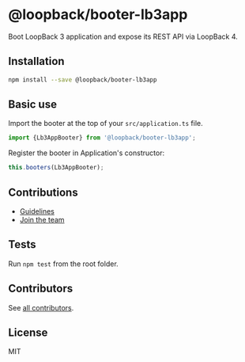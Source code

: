 # @loopback/booter-lb3app

Boot LoopBack 3 application and expose its REST API via LoopBack 4.

## Installation

```sh
npm install --save @loopback/booter-lb3app
```

## Basic use

Import the booter at the top of your `src/application.ts` file.

```ts
import {Lb3AppBooter} from '@loopback/booter-lb3app';
```

Register the booter in Application's constructor:

```ts
this.booters(Lb3AppBooter);
```

## Contributions

- [Guidelines](https://github.com/strongloop/loopback-next/blob/master/docs/CONTRIBUTING.md)
- [Join the team](https://github.com/strongloop/loopback-next/issues/110)

## Tests

Run `npm test` from the root folder.

## Contributors

See
[all contributors](https://github.com/strongloop/loopback-next/graphs/contributors).

## License

MIT
